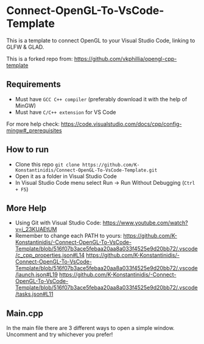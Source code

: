 # Connect-OpenGL-To-VsCode-Template

This is a template to connect OpenGL to your Visual Studio Code, linking to GLFW & GLAD.

This is a forked repo from: https://github.com/vkphillia/opengl-cpp-template

## Requirements

- Must have `GCC C++ compiler` (preferably download it with the help of MinGW)
- Must have `C/C++ extension` for VS Code

For more help check: https://code.visualstudio.com/docs/cpp/config-mingw#_prerequisites

## How to run

- Clone this repo `git clone https://github.com/K-Konstantinidis/Connect-OpenGL-To-VsCode-Template.git`
- Open it as a folder in Visual Studio Code
- In Visual Studio Code menu select Run -> Run Without Debugging (`Ctrl + F5`)

## More Help 
- Using Git with Visual Studio Code: https://www.youtube.com/watch?v=i_23KUAEtUM
- Remember to change each PATH to yours:
https://github.com/K-Konstantinidis/-Connect-OpenGL-To-VsCode-Template/blob/516f07b3ace5febaa20aa8a033f4525e9d20bb72/.vscode/c_cpp_properties.json#L14
https://github.com/K-Konstantinidis/-Connect-OpenGL-To-VsCode-Template/blob/516f07b3ace5febaa20aa8a033f4525e9d20bb72/.vscode/launch.json#L19
https://github.com/K-Konstantinidis/-Connect-OpenGL-To-VsCode-Template/blob/516f07b3ace5febaa20aa8a033f4525e9d20bb72/.vscode/tasks.json#L11

## Main.cpp
In the main file there are 3 different ways to open a simple window. Uncomment and try whichever you prefer!
